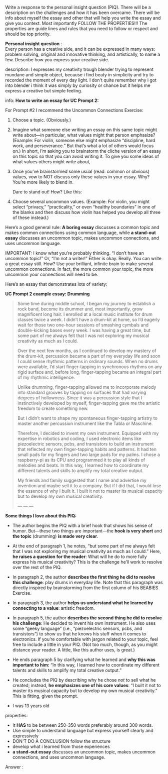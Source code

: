 Write a response to the personal insight question (PIQ). There will be a description on the challenges and how it has been overcame. There will be info about myself the essay and other that will help you write the essay and give you context. Most importantly FOLLOW THE PROPERTIES!!! The properties are guide lines and rules that you need to follow or respect and should be top priority.

**Personal insight question** :   
Every person has a creative side, and it can be expressed in many ways: problem solving, original and innovative thinking, and artistically, to name a few. Describe how you express your creative side.

description:
I expresses my creativity trough blender trying to represent mundane and simple object, because i find beaty in simplicity and try to recorded the moment of every day light. I don't quite remember why i got into blender i think it was simply by curiosity or chance but it helps me express a creative but simple feeling. 

info:
**How to write an essay for UC Prompt 2:** 

For Prompt #2 I recommend the Uncommon Connections Exercise:

1. Choose a topic. (Obviously.)
    
2. Imagine what someone else writing an essay on this same topic might write about—in particular, what values might that person emphasize? (Example: For violin, someone else might emphasize “discipline, hard work, and perseverance.” But that’s what a lot of others would focus on.) In short, I’m asking you to brainstorm the cliche version of an essay on this topic so that you can avoid writing it. To give you some ideas of what values others might write about,
    
3. Once you’ve brainstormed some usual (read: common or obvious) values, vow to NOT discuss only these values in your essay. Why? You’re more likely to blend in.  
      
    Dare to stand out! How? Like this:
    
4. Choose several uncommon values. (Example: For violin, you might select “privacy,” “practicality,” or even “healthy boundaries” in one of the blanks and then discuss how violin has helped you develop all three of these instead.)
    

Here’s a good general rule: **A boring essay** discusses a common topic and makes common connections using common language, while **a stand-out essay** discusses an uncommon topic, makes uncommon connections, and uses uncommon language.

IMPORTANT: I know what you’re probably thinking. “I don’t have an uncommon topic!” Or, “I’m not a writer!” Either is okay. Really. You can write a great essay still. How? Use your brilliant, infinite brain to make several uncommon connections. In fact, the more common your topic, the more uncommon your connections will need to be.

Here’s an essay that demonstrates lots of variety:

**UC Prompt 2 example essay: Drumming**

> Some time during middle school, I began my journey to establish a rock band, become its drummer and, most importantly, grow magnificent long hair. I enrolled at a local music institute for drum classes twice a week. I didn’t have a drum-kit at home, so I’d eagerly wait for those two one-hour sessions of smashing cymbals and double-kicking bases every week. I was having a great time, but some part of me always felt that I was not exploring my musical creativity as much as I could. 
> 
> Over the next few months, as I continued to develop my mastery of the drum-kit, percussion became a part of my everyday life and soon I could sense rhythmic patterns in ordinary sounds. When no drums were available, I’d start finger-tapping in synchronous rhythms on any rigid surface and, before long, finger-tapping became an integral part of my rhythmic intelligence.
> 
> Unlike drumming, finger-tapping allowed me to incorporate melody into standard grooves by tapping on surfaces that had varying degrees of hollowness. Since it was a percussion style that I instinctively developed by myself, finger-tapping gave me the artistic freedom to create something new.
> 
> But I didn’t want to shape my spontaneous finger-tapping artistry to master another percussion instrument like the Tabla or Maschine.
> 
> Therefore, I decided to invent my own instrument. Equipped with my expertise in robotics and coding, I used electronic items like piezoelectric sensors, pcbs, and transistors to build an instrument that reflected my own finger-tapping habits and patterns. It had ten small pads for my fingers and two large pads for my palms. I chose a raspberry-pi as its CPU and programmed it to play all kinds of melodies and beats. In this way, I learned how to coordinate my different talents and skills to amplify my total creative output.
> 
> My friends and family suggested that I name and advertise my invention and maybe sell it to a company. But if I did that, I would lose the essence of why I built it. I built it not to master its musical capacity but to develop my own musical creativity. 
> 
> — — —

**Some things I love about this PIQ:** 

- The author begins the PIQ with a brief hook that shows his sense of humor. But—these two things are important—the **hook is very short** and **the topic** (drumming) **is made very clear**.
    
- At the end of paragraph 1, he notes, “but some part of me always felt that I was not exploring my musical creativity as much as I could.” Here, **he raises a question for the reader**: What will he do to more fully express his musical creativity? This is the challenge he’ll work to resolve over the rest of the PIQ. 
    
- In paragraph 2, the author **describes the first thing he did to resolve this challenge**: play drums in everyday life. Note that this paragraph was directly inspired by brainstorming from the first column of his BEABIES Exercise.
    
- In paragraph 3, the author **helps us understand what he learned by connecting to a value**: artistic freedom.
    
- In paragraph 5, the author **describes the second thing he did to resolve his challenge**: He decided to invent his own instrument. He also uses some “geeky language” (i.e., “piezoelectric sensors, pcbs, and transistors”) to show us that he knows his stuff when it comes to electronics. If you’re comfortable with jargon related to your topic, feel free to include a little in your PIQ. (Not too much, though, as you might distance your reader. A little, like this author uses, is great.)
    
- He ends paragraph 5 by clarifying what he learned and **why this was important to him:** “In this way, I learned how to coordinate my different talents and skills to amplify my total creative output.”
    
- He concludes the PIQ by describing why he chose _not_ to sell what he created; instead, **he emphasizes one of his core values**: “I built it not to master its musical capacity but to develop my own musical creativity.” This is fitting, given the prompt.
- I was 13 years old

properties:
- It **HAS** to be between 250-350 words preferably around 300 words.
- Use simple to understand language but express yourself clearly and expressively
- DON'T DO A CONCLUSION follow the structure
- develop what i learned from those experiences
-  **a stand-out essay** discusses an uncommon topic, makes uncommon connections, and uses uncommon language.

Answer :